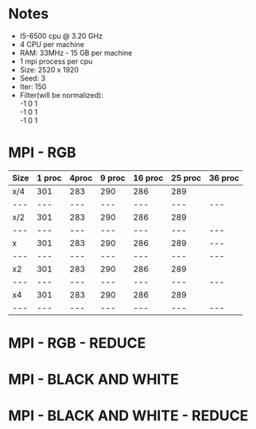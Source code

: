 # Notes
* I5-6500 cpu @ 3.20 GHz
* 4 CPU per machine
* RAM: 33MHz - 15 GB per machine
* 1 mpi process per cpu
* Size: 2520 x 1920
* Seed: 3
* Iter: 150
* Filter(will be normalized): <br />
-1 0 1 <br />
                              -1 0 1 <br />
                              -1 0 1 <br />
# MPI - RGB

Size | 1 proc | 4proc | 9 proc | 16 proc | 25 proc | 36 proc | 
--- | --- | --- | --- |--- |--- | ---|
x/4 | 301 | 283 | 290 | 286 | 289 | | 
--- | --- | --- | --- |--- |--- | ---|
x/2 | 301 | 283 | 290 | 286 | 289 | |
--- | --- | --- | --- |--- |--- |--- |
x | 301 | 283 | 290 | 286 | 289 |--- |
--- | --- | --- | --- |--- |--- |--- |
x2 | 301 | 283 | 290 | 286 | 289 | |
--- | --- | --- | --- |--- |--- |--- |
x4 | 301 | 283 | 290 | 286 | 289 | |
--- | --- | --- | --- |--- |--- |--- |

# MPI - RGB - REDUCE

# MPI - BLACK AND WHITE

# MPI - BLACK AND WHITE - REDUCE
